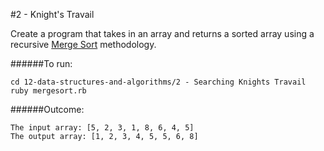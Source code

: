 #2 - Knight's Travail

Create a program that takes in an array and returns a sorted array using a recursive [Merge Sort](https://en.wikipedia.org/wiki/Merge_sort) methodology.

######To run:
```
cd 12-data-structures-and-algorithms/2 - Searching Knights Travail
ruby mergesort.rb
```

######Outcome:
```
The input array: [5, 2, 3, 1, 8, 6, 4, 5]
The output array: [1, 2, 3, 4, 5, 5, 6, 8]
```